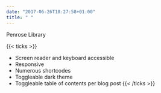 ```yaml
---
date: "2017-06-26T18:27:58+01:00"
title: " "
---
```

Penrose Library

{{< ticks >}}
* Screen reader and keyboard accessible
* Responsive
* Numerous shortcodes
* Toggleable dark theme
* Toggleable table of contents per blog post
{{< /ticks >}}
